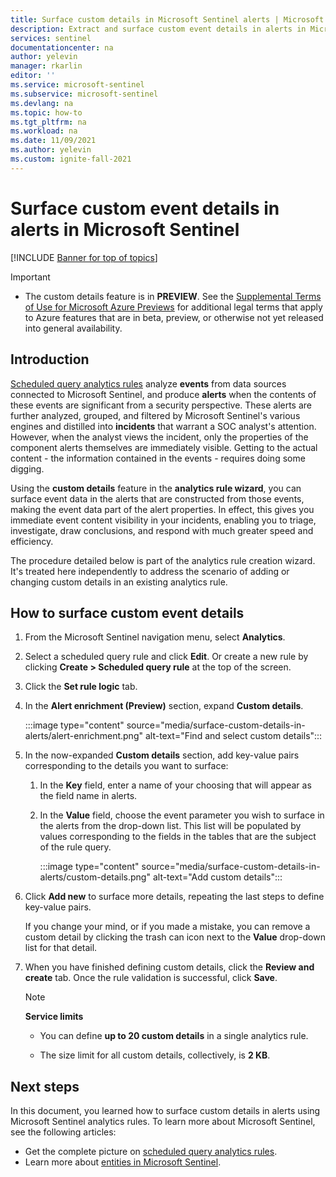 ```yaml
---
title: Surface custom details in Microsoft Sentinel alerts | Microsoft Docs
description: Extract and surface custom event details in alerts in Microsoft Sentinel analytics rules, for better and more complete incident information
services: sentinel
documentationcenter: na
author: yelevin
manager: rkarlin
editor: ''
ms.service: microsoft-sentinel
ms.subservice: microsoft-sentinel
ms.devlang: na
ms.topic: how-to
ms.tgt_pltfrm: na
ms.workload: na
ms.date: 11/09/2021
ms.author: yelevin
ms.custom: ignite-fall-2021
---
```


# Surface custom event details in alerts in Microsoft Sentinel 

[!INCLUDE [Banner for top of topics](./includes/banner.md)]

> [!IMPORTANT]
>
> - The custom details feature is in **PREVIEW**. See the [Supplemental Terms of Use for Microsoft Azure Previews](https://azure.microsoft.com/support/legal/preview-supplemental-terms/) for additional legal terms that apply to Azure features that are in beta, preview, or otherwise not yet released into general availability.

## Introduction

[Scheduled query analytics rules](detect-threats-custom.md) analyze **events** from data sources connected to Microsoft Sentinel, and produce **alerts** when the contents of these events are significant from a security perspective. These alerts are further analyzed, grouped, and filtered by Microsoft Sentinel's various engines and distilled into **incidents** that warrant a SOC analyst's attention. However, when the analyst views the incident, only the properties of the component alerts themselves are immediately visible. Getting to the actual content - the information contained in the events - requires doing some digging.

Using the **custom details** feature in the **analytics rule wizard**, you can surface event data in the alerts that are constructed from those events, making the event data part of the alert properties. In effect, this gives you immediate event content visibility in your incidents, enabling you to triage, investigate, draw conclusions, and respond with much greater speed and efficiency.

The procedure detailed below is part of the analytics rule creation wizard. It's treated here independently to address the scenario of adding or changing custom details in an existing analytics rule.

## How to surface custom event details

1. From the Microsoft Sentinel navigation menu, select **Analytics**.

1. Select a scheduled query rule and click **Edit**. Or create a new rule by clicking **Create > Scheduled query rule** at the top of the screen.

1. Click the **Set rule logic** tab.

1. In the **Alert enrichment (Preview)** section, expand **Custom details**.

    :::image type="content" source="media/surface-custom-details-in-alerts/alert-enrichment.png" alt-text="Find and select custom details":::

1. In the now-expanded **Custom details** section, add key-value pairs corresponding to the details you want to surface:

    1. In the **Key** field, enter a name of your choosing that will appear as the field name in alerts.

    1. In the **Value** field, choose the event parameter you wish to surface in the alerts from the drop-down list. This list will be populated by values corresponding to the fields in the tables that are the subject of the rule query.
    
        :::image type="content" source="media/surface-custom-details-in-alerts/custom-details.png" alt-text="Add custom details":::

1. Click **Add new** to surface more details, repeating the last steps to define key-value pairs. 

    If you change your mind, or if you made a mistake, you can remove a custom detail by clicking the trash can icon next to the **Value** drop-down list for that detail.

1. When you have finished defining custom details, click the **Review and create** tab. Once the rule validation is successful, click **Save**.

    > [!NOTE]
    > 
    > **Service limits**
    > - You can define **up to 20 custom details** in a single analytics rule.
    >
    > - The size limit for all custom details, collectively, is **2 KB**.

## Next steps
In this document, you learned how to surface custom details in alerts using Microsoft Sentinel analytics rules. To learn more about Microsoft Sentinel, see the following articles:
- Get the complete picture on [scheduled query analytics rules](detect-threats-custom.md).
- Learn more about [entities in Microsoft Sentinel](entities.md).
